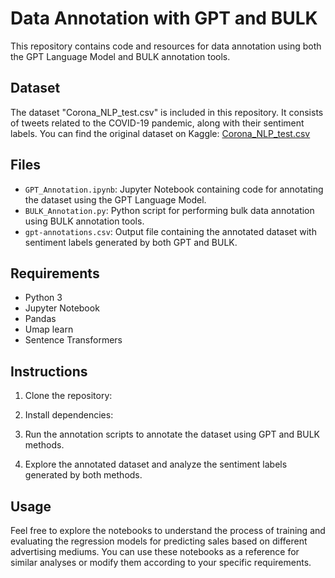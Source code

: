 # Data Annotation with GPT and BULK

This repository contains code and resources for data annotation using both the GPT Language Model and BULK annotation tools.

## Dataset

The dataset "Corona_NLP_test.csv" is included in this repository. It consists of tweets related to the COVID-19 pandemic, along with their sentiment labels. You can find the original dataset on Kaggle: [Corona_NLP_test.csv](https://www.kaggle.com/code/ludovicocuoghi/twitter-sentiment-analysis-with-bert-vs-roberta/input)

## Files

- `GPT_Annotation.ipynb`: Jupyter Notebook containing code for annotating the dataset using the GPT Language Model.
- `BULK_Annotation.py`: Python script for performing bulk data annotation using BULK annotation tools.
- `gpt-annotations.csv`: Output file containing the annotated dataset with sentiment labels generated by both GPT and BULK.

## Requirements

- Python 3
- Jupyter Notebook
- Pandas
- Umap learn
- Sentence Transformers

## Instructions

1. Clone the repository:

2. Install dependencies:

3. Run the annotation scripts to annotate the dataset using GPT and BULK methods.

4. Explore the annotated dataset and analyze the sentiment labels generated by both methods.

## Usage

Feel free to explore the notebooks to understand the process of training and evaluating the regression models for predicting sales based on different advertising mediums. You can use these notebooks as a reference for similar analyses or modify them according to your specific requirements.
